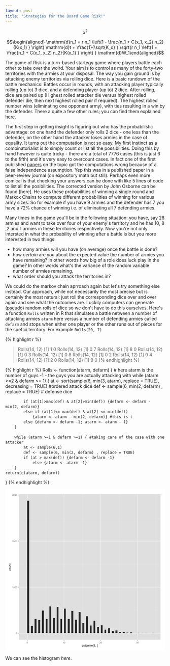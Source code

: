 ```yaml
---
layout: post
title: "Strategies for the Board Game Risk!"
---
```


<span> $$x^2$$ <span>

$$\begin{aligned}
\mathrm{d}n_1 = r n_1 \left(1 -  \frac{n_1 + C(x_1, x_2) n_2}{K(x_1) } \right) \mathrm{d}t + \frac{1}{\sqrt{K_o} } \sqrt{r n_1 \left(1 +  \frac{n_1 + C(x_1, x_2) n_2}{K(x_1) } \right) } \mathrm{d}W_1\end{aligned}$$


The game of Risk is a turn-based startegy game where players battle each other to take over the wolrd. Your aim is to control as many of the forty-two territories with the armies at your disposal. The way you gain ground is by attacking enemy territories via rolling dice. Here is a basic rundown of the battle mechanics:  Battles occur in rounds, with an attacking player typically rolling (up to) 3 dice, and a defending player (up to) 2 dice. After rolling, dice are paired up (Highest rolled attacker die versus highest rolled defender die, then next highest rolled pair if required).
The highest rolled number wins (eliminating one opponent army), with ties resulting in a win by the defender. There a quite a few other rules; you can find them explained [here]().


The first step in getting insight is figuring out who has the probabilistic advantage: on one hand the defender only rolls 2 dice - one less than the defender, on the other hand the attacker loses armies in the case of equality. It turns out the computation is not so easy. My first instinct as a combinatorialist is to simply count or list all the possibilities. Doing this by hand however is quite tricky - there are a total of 7776 cases (this is just 6 to the fifth) and it's very easy to overcount cases. In fact one of the first published [papers](https://www.researchgate.net/publication/266313658_Markov_chains_and_the_RISK_board_game) on the topic got the computations wrong because of a false independence assumption. Yep this was in a published paper in a peer-review journal (on expository math but still). Perhaps even more comical is that checking your answers can be done with like 5 lines of code to list all the posibilities. The corrected version by John Osborne can be found [here]. He uses these probabilities of winning a single round and Markox Chains to compute different probabilities of winning for various army sizes. So for example if you have 9 armies and the defender has 7 you have a 72% chance of winning i.e. of eliminating all 7 defending armies. 

Many times in the game you'll be in the following situation: you have, say 28 armies and want to take over four of your enemy's territory and he has 10, 8 ,2 and 1 armies in these territories respectively. Now you're not only intersted in what the probability of winning after a battle is but you more interested in two things: 

- how many armies will you have (on average) once the battle is done?
- how _certain_ are you about the expected value the number of armies you have remaining? In other words how big of a role does luck play in the game? In other words what's the variance of the random variable number of armies remaining.
- what order should you attack the territories in? 

We could do the markov chain aprroach again but let's try something else instead. Our approach, while not necessarily the most precise but is certainly the most natural: just roll the corresponding dice over and over again and see what the outcomes are. Luckily computers can generate ([pseudo](https://en.wikipedia.org/wiki/Pseudorandom_number_generator)) random rolls of dice so we don't have to do this ourselves. Here's a function `Rolls` written in R that simulates a battle netween a number of attacking armies `atarm` here versus a number of defending armies called `defarm` and stops when either one player or the other runs out of pieces for the spefici territory. For example `Rolls(20, 7)`

{% highlight r %}
> Rolls(14, 12)
[1] 1 0
> Rolls(14, 12)
[1] 0 7
> Rolls(14, 12)
[1] 8 0
> Rolls(14, 12)
[1] 0 3
> Rolls(14, 12)
[1] 0 8
> Rolls(14, 12)
[1] 0 2
> Rolls(14, 12)
[1] 0 4
> Rolls(14, 12)
[1] 2 0
> Rolls(14, 12)
[1] 8 0
{% endhighlight %}


{% highlight r %}
Rolls <- function(atarm, defarm) { # here atarm is the number of guys -1 - the guys you are actually attacking with
        while (atarm >=2 & defarm >= 1) {
            at <- sort(sample(6, min(3, atarm), replace = TRUE), decreasing = TRUE) #ordered attack dice
            def <- sample(6, min(2, defarm) , replace = TRUE) # defense dice
            
            
            if (at[1]>max(def) & at[2]>min(def)) {defarm <- defarm - min(2, defarm)}
            else if (at[1]<= max(def) & at[2] <= min(def)) 
                {atarm <- atarm - min(2, defarm)} #this is t
            else {defarm <- defarm -1; atarm <- atarm - 1}
        }
        
        while (atarm >=1 & defarm >=1) { #taking care of the case with one attacker
            at <- sample(6,1)
            def <- sample(6, min(2, defarm) , replace = TRUE)
            if (at > max(def)) {defarm <- defarm -1}
                else {atarm <- atarm -1}
        }
    return(c(atarm, defarm))
}
{% endhighlight %}

![](/img/Rplot.png)

We can see the histogram _here_. 

